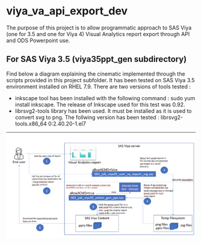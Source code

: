 # viya_va_api_export_dev

The purpose of this project is to allow programmatic approach to SAS Viya (one for 3.5 and one for Viya 4) Visual Analytics report export through API and ODS Powerpoint use.

## For SAS Viya 3.5 (viya35ppt_gen subdirectory)

Find below a diagram explaining the cinematic implemented through the scripts provided in this project subfolder.
It has been tested on SAS Viya 3.5 environment installed on RHEL 7.9.
There are two versions of tools tested :
- inkscape tool has been installed with the following command : sudo yum install inkscape. The release of Inkscape used for this test was 0.92.
- librsvg2-tools library has been used. It must be installed as it is used to convert svg to png. The follwing version has been tested : librsvg2-tools.x86_64 0:2.40.20-1.el7


![viya35_cinematic_diagram.png](https://github.com/frasep/viya_va_api_export_dev/blob/main/viya35ppt_gen/viya35_cinematic_diagram.png)
